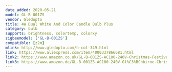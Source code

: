 ```yaml
---
date_added: 2020-05-21
model: GL-B-001ZS
vendor: Gledopto
title: 4W Dual White And Color Candle Bulb Plus
category: bulb
supports: brightness, colortemp, colorxy
zigbeemodel: ['GL-B-001ZS']
compatible: [z2m]
mlink: http://www.gledopto.com/h-col-349.html
link: https://www.aliexpress.com/item/4000337866681.html
link2: https://www.amazon.co.uk/GL-B-001ZS-AC100-240V-Christmas-Festival-Decorative/dp/B0829V9M3M
link3: https://www.amazon.de/GL-B-001ZS-AC100-240V-Gl%C3%BChbirne-Christmas-Dekorative/dp/B0829V9M3M
---
```

